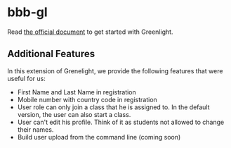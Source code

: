 # bbb-gl

Read [the official document](https://docs.bigbluebutton.org/greenlight/gl-install.html) to get started with Greenlight.

## Additional Features

In this extension of Grenelight, we provide the following features that were useful for us:
- First Name and Last Name in registration
- Mobile number with country code in registration
- User role can only join a class that he is assigned to. In the default version, the user can also start a class. 
- User can't edit his profile. Think of it as students not allowed to change their names. 
- Build user upload from the command line (coming soon)

